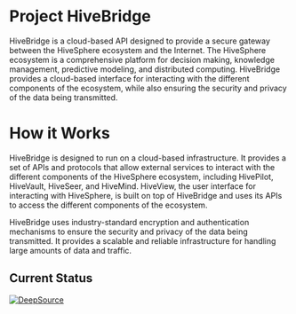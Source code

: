 # Project HiveBridge

HiveBridge is a cloud-based API designed to provide a secure gateway between the HiveSphere ecosystem and the Internet. The HiveSphere ecosystem is a comprehensive platform for decision making, knowledge management, predictive modeling, and distributed computing. HiveBridge provides a cloud-based interface for interacting with the different components of the ecosystem, while also ensuring the security and privacy of the data being transmitted.

# How it Works

HiveBridge is designed to run on a cloud-based infrastructure. It provides a set of APIs and protocols that allow external services to interact with the different components of the HiveSphere ecosystem, including HivePilot, HiveVault, HiveSeer, and HiveMind. HiveView, the user interface for interacting with HiveSphere, is built on top of HiveBridge and uses its APIs to access the different components of the ecosystem.

HiveBridge uses industry-standard encryption and authentication mechanisms to ensure the security and privacy of the data being transmitted. It provides a scalable and reliable infrastructure for handling large amounts of data and traffic.

## Current Status

[![DeepSource](https://app.deepsource.com/gh/Hivesphere-Network/Project_HiveBridge.svg/?label=active+issues&show_trend=true&token=w8YHz-cf-OJWZDe5XAvW-Rph)](https://app.deepsource.com/gh/Hivesphere-Network/Project_HiveBridge/?ref=repository-badge)
